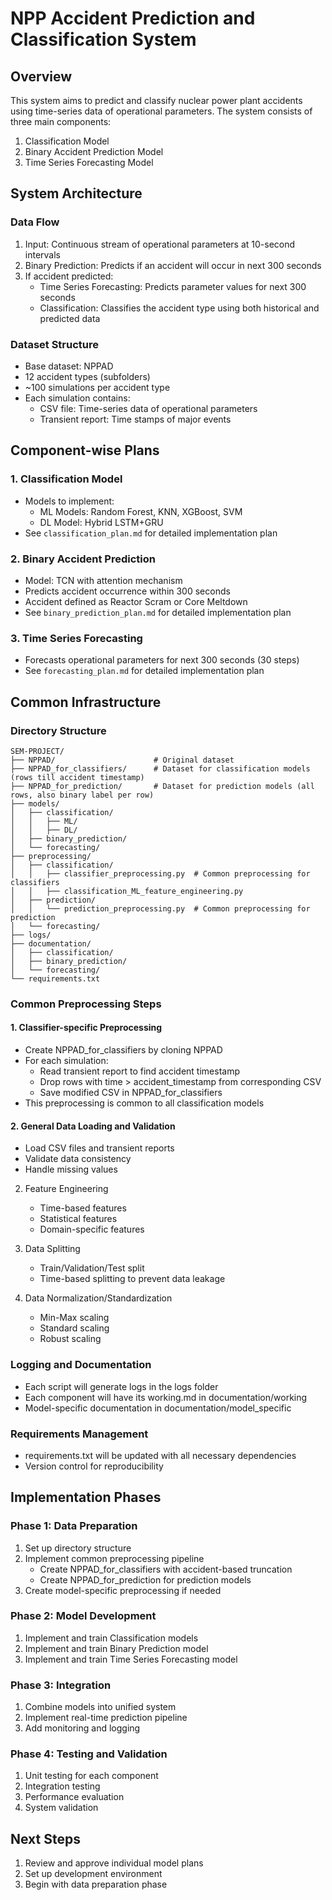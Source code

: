 # NPP Accident Prediction and Classification System

## Overview
This system aims to predict and classify nuclear power plant accidents using time-series data of operational parameters. The system consists of three main components:

1. Classification Model
2. Binary Accident Prediction Model
3. Time Series Forecasting Model

## System Architecture

### Data Flow
1. Input: Continuous stream of operational parameters at 10-second intervals
2. Binary Prediction: Predicts if an accident will occur in next 300 seconds
3. If accident predicted:
   - Time Series Forecasting: Predicts parameter values for next 300 seconds
   - Classification: Classifies the accident type using both historical and predicted data

### Dataset Structure
- Base dataset: NPPAD
- 12 accident types (subfolders)
- ~100 simulations per accident type
- Each simulation contains:
  - CSV file: Time-series data of operational parameters
  - Transient report: Time stamps of major events

## Component-wise Plans

### 1. Classification Model
- Models to implement:
  - ML Models: Random Forest, KNN, XGBoost, SVM
  - DL Model: Hybrid LSTM+GRU
- See `classification_plan.md` for detailed implementation plan

### 2. Binary Accident Prediction
- Model: TCN with attention mechanism
- Predicts accident occurrence within 300 seconds
- Accident defined as Reactor Scram or Core Meltdown
- See `binary_prediction_plan.md` for detailed implementation plan

### 3. Time Series Forecasting
- Forecasts operational parameters for next 300 seconds (30 steps)
- See `forecasting_plan.md` for detailed implementation plan

## Common Infrastructure

### Directory Structure
```
SEM-PROJECT/
├── NPPAD/                      # Original dataset
├── NPPAD_for_classifiers/      # Dataset for classification models (rows till accident timestamp)
├── NPPAD_for_prediction/       # Dataset for prediction models (all rows, also binary label per row)
├── models/
│   ├── classification/
│   │   ├── ML/
│   │   ├── DL/
│   ├── binary_prediction/
│   └── forecasting/
├── preprocessing/
│   ├── classification/
│   │   ├── classifier_preprocessing.py  # Common preprocessing for classifiers
│   │   ├── classification_ML_feature_engineering.py
│   ├── prediction/
│   │   └── prediction_preprocessing.py  # Common preprocessing for prediction
│   └── forecasting/
├── logs/
├── documentation/
│   ├── classification/
│   ├── binary_prediction/
│   └── forecasting/
└── requirements.txt
```

### Common Preprocessing Steps

#### 1. Classifier-specific Preprocessing
- Create NPPAD_for_classifiers by cloning NPPAD
- For each simulation:
  - Read transient report to find accident timestamp
  - Drop rows with time > accident_timestamp from corresponding CSV
  - Save modified CSV in NPPAD_for_classifiers
- This preprocessing is common to all classification models

#### 2. General Data Loading and Validation
- Load CSV files and transient reports
- Validate data consistency
- Handle missing values

2. Feature Engineering
   - Time-based features
   - Statistical features
   - Domain-specific features

3. Data Splitting
   - Train/Validation/Test split
   - Time-based splitting to prevent data leakage

4. Data Normalization/Standardization
   - Min-Max scaling
   - Standard scaling
   - Robust scaling

### Logging and Documentation
- Each script will generate logs in the logs folder
- Each component will have its working.md in documentation/working
- Model-specific documentation in documentation/model_specific

### Requirements Management
- requirements.txt will be updated with all necessary dependencies
- Version control for reproducibility

## Implementation Phases

### Phase 1: Data Preparation
1. Set up directory structure
2. Implement common preprocessing pipeline
   - Create NPPAD_for_classifiers with accident-based truncation
   - Create NPPAD_for_prediction for prediction models
3. Create model-specific preprocessing if needed

### Phase 2: Model Development
1. Implement and train Classification models
2. Implement and train Binary Prediction model
3. Implement and train Time Series Forecasting model

### Phase 3: Integration
1. Combine models into unified system
2. Implement real-time prediction pipeline
3. Add monitoring and logging

### Phase 4: Testing and Validation
1. Unit testing for each component
2. Integration testing
3. Performance evaluation
4. System validation

## Next Steps
1. Review and approve individual model plans
2. Set up development environment
3. Begin with data preparation phase 